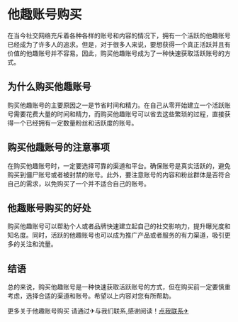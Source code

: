 # 他趣账号购买

在当今社交网络充斥着各种各样的账号和内容的情况下，拥有一个活跃的他趣账号已经成为了许多人的追求。但是，对于很多人来说，要想获得一个真正活跃并且有价值的他趣账号并不容易。因此，购买他趣账号成为了一种快速获取活跃账号的方式。

## 为什么购买他趣账号

购买他趣账号的主要原因之一是节省时间和精力。在自己从零开始建立一个活跃账号需要花费大量的时间和精力，而购买他趣账号可以省去这些繁琐的过程，直接获得一个已经拥有一定数量粉丝和活跃度的账号。

## 购买他趣账号的注意事项

在购买他趣账号时，一定要选择可靠的渠道和平台。确保账号是真实活跃的，避免购买到僵尸账号或者被封禁的账号。此外，要注意账号的内容和粉丝群体是否符合自己的需求，以免购买了一个并不适合自己的账号。

## 他趣账号购买的好处

购买他趣账号可以帮助个人或者品牌快速建立起自己的社交影响力，提升曝光度和知名度。同时，活跃的他趣账号也可以成为推广产品或者服务的有力渠道，吸引更多的关注和流量。

## 结语

总的来说，购买他趣账号是一种快速获取活跃账号的方式，但在购买前一定要慎重考虑，选择合适的渠道和账号。希望以上内容对您有所帮助。

更多关于他趣账号购买 请通过✈与我们联系,感谢阅读！[点我联系✈](https://app.G208.com)